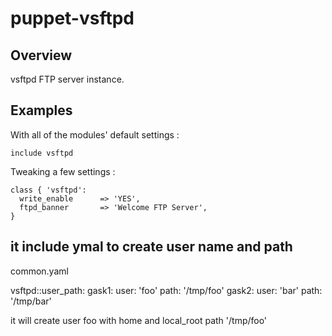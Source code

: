 puppet-vsftpd
=============

## Overview

vsftpd FTP server instance.


## Examples

With all of the modules' default settings :

    include vsftpd

Tweaking a few settings :

    class { 'vsftpd':
      write_enable      => 'YES',
      ftpd_banner       => 'Welcome FTP Server',
    }

## it include ymal to create user name and path
common.yaml

vsftpd::user_path:
            gask1:
                 user: 'foo'
                 path: '/tmp/foo'
            gask2:
                 user: 'bar'
                 path: '/tmp/bar'


it will create user foo with home and local_root path '/tmp/foo'

